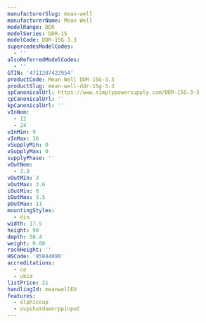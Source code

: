 ```yaml
---
manufacturerSlug: mean-well
manufacturerName: Mean Well
modelRange: DDR
modelSeries: DDR-15
modelCode: DDR-15G-3.3
supercedesModelCodes:
  - ''
alsoReferredModelCodes:
  - ''
GTIN: '4711287422954'
productCode: Mean Well DDR-15G-3.3
productSlug: mean-well-ddr-15g-3-3
spCanonicalUrl: https://www.simplypowersupply.com/DDR-15G-3-3
cpCanonicalUrl: ''
kpCanonicalUrl: ''
vInNom:
  - 12
  - 24
vInMin: 9
vInMax: 36
vSupplyMin: 0
vSupplyMax: 0
supplyPhase: ''
vOutNom:
  - 3.3
vOutMin: 3
vOutMax: 3.6
iOutMin: 0
iOutMax: 3.5
pOutMax: 11
mountingStyles:
  - din
width: 17.5
height: 90
depth: 58.4
weight: 0.08
rackHeight: ''
HSCode: '85044090'
accreditations:
  - ce
  - ukca
listPrice: 21
handlingId: meanwellEU
features:
  - olphiccup
  - ovpshutdownrppinput
---
```

